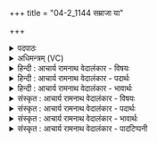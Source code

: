 +++
title = "04-2_1144 सम्राजा या"

+++
<details><summary>पदपाठः</summary>

स꣣म्रा꣡जा꣢। स꣣म्। रा꣡जा꣢꣯। या। घृ꣣त꣡यो꣢नी। घृ꣣त꣢। यो꣣नी꣢इति। मि꣣त्रः꣢। मि꣢। त्रः꣣। च। उभा꣢। व꣡रु꣢꣯णः। च꣣। देवा꣢। दे꣣वे꣡षु꣢। प्र꣣शस्ता꣢। प्र꣣। शस्ता꣢। ११४४।
</details>

<details><summary>अधिमन्त्रम् (VC)</summary>

- मित्रावरुणौ
- यजत आत्रेयः
- गायत्री
- षड्जः
</details>

<details><summary>हिन्दी : आचार्य रामनाथ वेदालंकार - विषयः</summary>

अगले मन्त्र में पुनः उसी विषय का कथन है।
</details>

<details><summary>हिन्दी : आचार्य रामनाथ वेदालंकार - पदार्थः</summary>

पदार्थान्वय -  (या)जो(सम्राजा)सम्राट् और(घृतयोनी)तेज के घर(मित्रः च वरुणः च)परमात्मा और जीवात्मा(उभा)दोनों(देवा)प्रकाशक और(देवेषु)प्रकाश करनेवाले अग्नि,सूर्य,बिजली आदि के बीच(प्रशस्ता)प्रशस्त हैं,उनके लिए(गायत)गुण-गान करो।[‘गायत’पद पूर्व मन्त्र से यहाँ लाया गया है]॥२॥
</details>

<details><summary>हिन्दी : आचार्य रामनाथ वेदालंकार - भावार्थः</summary>

भावार्थ -  जैसे परमेश्वर विश्वब्रह्माण्ड का सम्राट् है,वैसे ही जीवात्मा शरीर का सम्राट् है। दोनों के प्रकाश को पाकर मनुष्य को महान् बनना योग्य है ॥२॥
</details>

<details><summary>संस्कृत : आचार्य रामनाथ वेदालंकार - विषयः</summary>

अथ पुनस्तमेव विषयमाह।
</details>

<details><summary>संस्कृत : आचार्य रामनाथ वेदालंकार - पदार्थः</summary>

पदार्थान्वय -  (या)यौ(सम्राजा)सम्राजौ, (घृतयोनी)तेजोगृहौ च(मित्रः च वरुणः च)परमात्मा च जीवात्मा च(उभा)उभौ(देवा)देवौ,प्रकाशकौ, (देवेषु)प्रकाशकेषु च अग्निसूर्यविद्युदादिषु मध्ये(प्रशस्ता)प्रशस्तौ स्तः,ताभ्याम्(गायत)गुणगानं कुरुत।[‘गायत’इति पदं पूर्वमन्त्रादानीतम्]॥२॥२
</details>

<details><summary>संस्कृत : आचार्य रामनाथ वेदालंकार - भावार्थः</summary>

भावार्थ -  यथा परमेश्वरो विश्वब्रह्माण्डस्य सम्राट् तथा जीवात्मा देहस्य सम्राडस्ति। उभयोः प्रकाशं प्राप्य मनुष्यो महान् भवितुमर्हति ॥२॥
</details>

<details><summary>संस्कृत : आचार्य रामनाथ वेदालंकार - पादटिप्पनी</summary>

टिप्पनी -   १. ऋ० ५।६८।२। २. ऋग्भाष्ये दयानन्दर्षिर्मन्त्रमिमं राजपुरुषविषये व्याख्यातवान्।
</details>